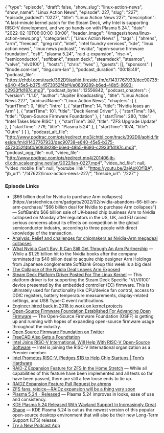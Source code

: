 {
  "type": "episode",
  "draft": false,
  "show_slug": "linux-action-news",
  "show_name": "Linux Action News",
  "episode": 227,
  "slug": "227",
  "episode_padded": "0227",
  "title": "Linux Action News 227",
  "description": "A last-minute kernel patch for the Steam Deck, why Intel is supporting RISC-V development, and we go hands-on with Plasma 5.24.",
  "date": "2022-02-10T06:00:00-08:00",
  "header_image": "/images/shows/linux-action-news.png",
  "categories": [
    "Linux Action News"
  ],
  "tags": [
    "ahrens",
    "arm",
    "freecad",
    "greg roh",
    "intel",
    "intel foundry services",
    "kde",
    "linux action news",
    "linux news podcast",
    "nvidia",
    "open-source firmware foundation",
    "osff",
    "plasma 5.24",
    "raid-z expansion",
    "risc-v",
    "semiconductor",
    "softbank",
    "steam deck",
    "steamdeck",
    "steamos",
    "valve",
    "vlv0100"
  ],
  "hosts": [
    "chris",
    "wes"
  ],
  "guests": [],
  "sponsors": [
    "linode.com-lan",
    "ting.com-lan"
  ],
  "podcast_duration": "00:18:49",
  "podcast_file": "https://chtbl.com/track/392D9/aphid.fireside.fm/d/1437767933/dec90738-e640-45e5-b375-4573052f4bf4/e0839289-b6ed-48b5-8693-c2933ffd187c.mp3",
  "podcast_bytes": 13556842,
  "podcast_chapters": {
    "version": "1.1.0",
    "author": "Jupiter Broadcasting",
    "title": "Linux Action News 227",
    "podcastName": "Linux Action News",
    "chapters": [
      {
        "startTime": 0,
        "title": "Intro"
      },
      {
        "startTime": 14,
        "title": "Nvidia loses an Arm"
      },
      {
        "startTime": 101,
        "title": "Deck Kernel Driver"
      },
      {
        "startTime": 194,
        "title": "Open-Source Firmware Foundation"
      },
      {
        "startTime": 280,
        "title": "Intel Takes More RISC"
      },
      {
        "startTime": 367,
        "title": "ZFS Upgrade Update"
      },
      {
        "startTime": 779,
        "title": "Plasma 5.24"
      },
      {
        "startTime": 1074,
        "title": "Outro"
      }
    ]
  },
  "podcast_alt_file": "http://www.podtrac.com/pts/redirect.mp3/chtbl.com/track/392D9/aphid.fireside.fm/d/1437767933/dec90738-e640-45e5-b375-4573052f4bf4/e0839289-b6ed-48b5-8693-c2933ffd187c.mp3",
  "podcast_ogg_file": null,
  "video_file": "http://www.podtrac.com/pts/redirect.mp4/201406.jb-dl.cdn.scaleengine.net/lan/2022/lan-0227.mp4",
  "video_hd_file": null,
  "video_mobile_file": null,
  "youtube_link": "https://youtu.be/2ajAoKOf1BA",
  "jb_url": "/147622/linux-action-news-227/",
  "fireside_url": "/227"
}


### Episode Links

  * [$66 billion deal for Nvidia to purchase Arm collapses](https://arstechnica.com/gadgets/2022/02/nvidia-abandons-66-billion-arm-purchase/ "$66 billion deal for Nvidia to purchase Arm collapses") — SoftBank’s $66 billion sale of UK-based chip business Arm to Nvidia collapsed on Monday after regulators in the US, UK, and EU raised serious concerns about its effects on competition in the global semiconductor industry, according to three people with direct knowledge of the transaction.
  * [Analysis: Relief and challenges for chipmakers as Nvidia-Arm megadeal collapses](https://www.reuters.com/markets/us/relief-challenges-chipmakers-nvidia-arm-megadeal-collapses-2022-02-08/ "Analysis: Relief and challenges for chipmakers as Nvidia-Arm megadeal collapses")
  * [What Nvidia Can’t Buy, It Can Still Get Through An Arm Partnership](https://www.nextplatform.com/2022/02/08/what-nvidia-cant-buy-it-can-still-get-through-an-arm-partnership/ "What Nvidia Can’t Buy, It Can Still Get Through An Arm Partnership") — While a $1.25 billion hit to the Nvidia books after the company terminated its $40 billion deal to acquire chip designer Arm Holdings from Japanese conglomerate SoftBank Group this week is a big deal
  * [The Collapse of the Nvidia Deal Leaves Arm Exposed](https://www.wired.com/story/collapse-nvidia-deal-leaves-arm-exposed/ "The Collapse of the Nvidia Deal Leaves Arm Exposed")
  * [Steam Deck Platform Driver Posted For The Linux Kernel](https://www.phoronix.com/scan.php?page=news_item&px=Steam-Deck-Platform-Driver "Steam Deck Platform Driver Posted For The Linux Kernel") — This platform driver is for supporting the Steam Deck Specific "VLV0100" device presented by the embedded controller (EC) firmware. This is ultimately used for functionality like CPU/device fan control, access to DDIC registers, battery temperature measurements, display-related settings, and USB Type-C event notifications.
  * [Engineer hired back in 2018 to work on kernel projects](https://twitter.com/Plagman2/status/1028071360658956288 "Engineer hired back in 2018 to work on kernel projects")
  * [Open-Source Firmware Foundation Established For Advancing Open Firmware](https://www.phoronix.com/scan.php?page=news_item&px=Open-Source-Firmware-Foundation "Open-Source Firmware Foundation Established For Advancing Open Firmware") — The Open-Source Firmware Foundation (OSFF) is getting up and running with hopes of expanding open-source firmware usage throughout the industry.
  * [Open Source Firmware Foundation on Twitter](https://twitter.com/osfw_foundation/status/1491006394748661761 "Open Source Firmware Foundation on Twitter")
  * [FreeCAD Also Gets a Foundtation](https://twitter.com/yorikvanhavre/status/1490998025124126725 "FreeCAD Also Gets a Foundtation")
  * [Intel Joins RISC-V International, Will Help With RISC-V Open-Source Software](https://www.phoronix.com/scan.php?page=news_item&px=Intel-RISC-V-International "Intel Joins RISC-V International, Will Help With RISC-V Open-Source Software") — Intel is joining the RISC-V International organization as a Premier member. 
  * [Intel Promotes RISC-V, Pledges $1B to Help Chip Startups | Tom’s Hardware](https://www.tomshardware.com/news/intel-1b-fund-risc-v "Intel Promotes RISC-V, Pledges $1B to Help Chip Startups | Tom’s Hardware")
  * [RAID-Z Expansion Feature for ZFS In the Home Stretch](https://freebsdfoundation.org/blog/raid-z-expansion-feature-for-zfs/ "RAID-Z Expansion Feature for ZFS In the Home Stretch") — While all capabilities of this feature have been implemented and all tests so far have been passed, there are still a few loose ends to tie up. 
  * [RAIDZ Expansion Feature Pull Request by ahrens](https://github.com/openzfs/zfs/pull/12225 "RAIDZ Expansion Feature Pull Request by ahrens")
  * [ZFS fans, rejoice—RAIDz expansion will be a thing very soon](https://arstechnica.com/gadgets/2021/06/raidz-expansion-code-lands-in-openzfs-master/ "ZFS fans, rejoice—RAIDz expansion will be a thing very soon")
  * [Plasma 5.24 - Released](https://kde.org/announcements/plasma/5/5.24.0/ "Plasma 5.24 - Released") — Plasma 5.24 improves in looks, ease of use and consistency.
  * [KDE Plasma 5.24 Released With Wayland Support In Increasingly Great Shape](https://www.phoronix.com/scan.php?page=news_item&px=KDE-Plasma-5.24 "KDE Plasma 5.24 Released With Wayland Support In Increasingly Great Shape") — KDE Plasma 5.24 is out as the newest version of this popular open-source desktop environment that will also be their new Long-Term Support (LTS) release.
  * [Try a New Podcast App](http://newpodcastapps.com/ "Try a New Podcast App")


